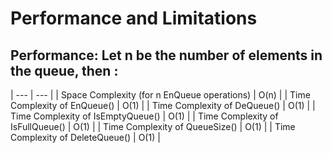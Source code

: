 # Performance and Limitations
## Performance: Let n be the number of elements in the queue, then :
| --- | --- |
| Space Complexity (for n EnQueue operations) | O(n) |
| Time Complexity of EnQueue() | O(1) |
| Time Complexity of DeQueue() | O(1) |
| Time Complexity of IsEmptyQueue() | O(1) |
| Time Complexity of IsFullQueue() | O(1) |
| Time Complexity of QueueSize() | O(1) |
| Time Complexity of DeleteQueue() | O(1) |



